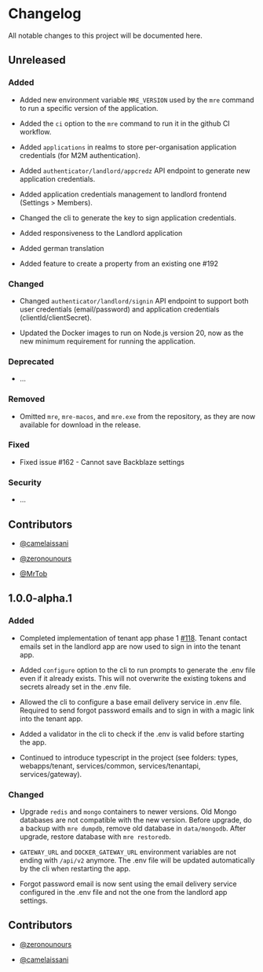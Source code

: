 # Changelog

All notable changes to this project will be documented here.

## Unreleased

### Added

- Added new environment variable `MRE_VERSION` used by the `mre` command to run a specific version of the application.

- Added the `ci` option to the `mre` command to run it in the github CI workflow.

- Added `applications` in realms to store per-organisation application credentials (for M2M authentication).

- Added `authenticator/landlord/appcredz` API endpoint to generate new application credentials.

- Added application credentials management to landlord frontend (Settings > Members).

- Changed the cli to generate the key to sign application credentials.

- Added responsiveness to the Landlord application

- Added german translation

- Added feature to create a property from an existing one #192

### Changed

- Changed `authenticator/landlord/signin` API endpoint to support both user credentials (email/password) and application credentials (clientId/clientSecret).

- Updated the Docker images to run on Node.js version 20, now as the new minimum requirement for running the application.

### Deprecated

- ...

### Removed

- Omitted `mre`, `mre-macos`, and `mre.exe` from the repository, as they are now available for download in the release.

### Fixed

- Fixed issue #162 - Cannot save Backblaze settings  

### Security

- ...

## Contributors

- [@camelaissani](https://github.com/camelaissani)

- [@zeronounours](https://github.com/zeronounours)

- [@MrTob](https://github.com/MrTob)


## 1.0.0-alpha.1

### Added

- Completed implementation of tenant app phase 1 [#118](https://github.com/microrealestate/microrealestate/issues/118). Tenant contact emails set in the landlord app are now used to sign in into the tenant app.

- Added `configure` option to the cli to run prompts to generate the .env file even if it already exists. This will not overwrite the existing tokens and secrets already set in the .env file.

- Allowed the cli to configure a base email delivery service in .env file. Required to send forgot password emails and to sign in with a magic link into the tenant app.

- Added a validator in the cli to check if the .env is valid before starting the app.

- Continued to introduce typescript in the project (see folders: types, webapps/tenant, services/common, services/tenantapi, services/gateway).

### Changed

- Upgrade `redis` and `mongo` containers to newer versions. Old Mongo databases are not compatible with the new version. Before upgrade, do a backup with `mre dumpdb`, remove old database in `data/mongodb`. After upgrade, restore database with `mre restoredb`.

- `GATEWAY_URL` and `DOCKER_GATEWAY_URL` environment variables are not ending with `/api/v2` anymore. The .env file will be updated automatically by the cli when restarting the app.

- Forgot password email is now sent using the email delivery service configured in the .env file and not the one from the landlord app settings.

## Contributors

- [@zeronounours](https://github.com/zeronounours)

- [@camelaissani](https://github.com/camelaissani)
